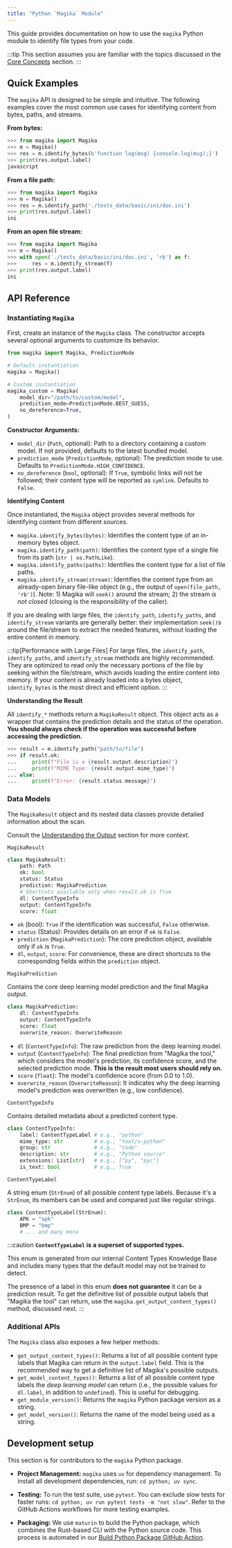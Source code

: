 ```yaml
---
title: "Python `Magika` Module"
---
```


This guide provides documentation on how to use the `magika` Python module to identify file types from your code.

:::tip
This section assumes you are familiar with the topics discussed in the [Core Concepts](/magika/core-concepts/) section.
:::

## Quick Examples

The `magika` API is designed to be simple and intuitive. The following examples cover the most common use cases for identifying content from bytes, paths, and streams.

**From bytes:**
```python
>>> from magika import Magika
>>> m = Magika()
>>> res = m.identify_bytes(b'function log(msg) {console.log(msg);}')
>>> print(res.output.label)
javascript
```

**From a file path:**
```python
>>> from magika import Magika
>>> m = Magika()
>>> res = m.identify_path('./tests_data/basic/ini/doc.ini')
>>> print(res.output.label)
ini
```

**From an open file stream:**
```python
>>> from magika import Magika
>>> m = Magika()
>>> with open('./tests_data/basic/ini/doc.ini', 'rb') as f:
>>>     res = m.identify_stream(f)
>>> print(res.output.label)
ini
```

## API Reference

### Instantiating `Magika`

First, create an instance of the `Magika` class. The constructor accepts several optional arguments to customize its behavior.

```python
from magika import Magika, PredictionMode

# Default instantiation
magika = Magika()

# Custom instantiation
magika_custom = Magika(
    model_dir="/path/to/custom/model",
    prediction_mode=PredictionMode.BEST_GUESS,
    no_dereference=True,
)
```

**Constructor Arguments:**
- `model_dir` (`Path`, optional): Path to a directory containing a custom model. If not provided, defaults to the latest bundled model.
- `prediction_mode` (`PredictionMode`, optional): The prediction mode to use. Defaults to `PredictionMode.HIGH_CONFIDENCE`.
- `no_dereference` (`bool`, optional): If `True`, symbolic links will not be followed; their content type will be reported as `symlink`. Defaults to `False`.

**Identifying Content**

Once instantiated, the `Magika` object provides several methods for identifying content from different sources.
- `magika.identify_bytes(bytes)`: Identifies the content type of an in-memory bytes object.
- `magika.identify_path(path)`: Identifies the content type of a single file from its path (`str | os.PathLike`).
- `magika.identify_paths(paths)`: Identifies the content type for a list of file paths.
- `magika.identify_stream(stream)`: Identifies the content type from an already-open binary file-like object (e.g., the output of `open(file_path, 'rb')`). Note: 1) Magika will `seek()` around the stream; 2) the stream _is not closed_ (closing is the responsibility of the caller).

If you are dealing with large files, the `identify_path`, `identify_paths`, and `identify_stream` variants are generally better: their implementation `seek()`s around the file/stream to extract the needed features, without loading the entire content in memory.

:::tip[Performance with Large Files]
For large files, the `identify_path`, `identify_paths`, and `identify_stream` methods are highly recommended. They are optimized to read only the necessary portions of the file by seeking within the file/stream, which avoids loading the entire content into memory. If your content is already loaded into a bytes object, `identify_bytes` is the most direct and efficient option.
:::

**Understanding the Result**

All `identify_*` methods return a `MagikaResult` object. This object acts as a wrapper that contains the prediction details and the status of the operation. **You should always check if the operation was successful before accessing the prediction.**

```python
>>> result = m.identify_path("path/to/file")
>>> if result.ok:
...     print(f"File is a {result.output.description}")
...     print(f"MIME Type: {result.output.mime_type}")
... else:
...     print(f"Error: {result.status.message}")
```


### Data Models

The `MagikaResult` object and its nested data classes provide detailed information about the scan.

Consult the [Understanding the Output](/magika/core-concepts/understanding-the-output) section for more context.

`MagikaResult`

```python
class MagikaResult:
    path: Path
    ok: bool
    status: Status
    prediction: MagikaPrediction
    # Shortcuts available only when result.ok is True
    dl: ContentTypeInfo
    output: ContentTypeInfo
    score: float
```

- `ok` (bool): `True` if the identification was successful, `False` otherwise.
- `status` (Status): Provides details on an error if `ok` is `False`.
- `prediction` (`MagikaPrediction`): The core prediction object, available only if `ok` is `True`.
- `dl`, `output`, `score`: For convenience, these are direct shortcuts to the corresponding fields within the `prediction` object.


`MagikaPrediction`

Contains the core deep learning model prediction and the final Magika output.

```python
class MagikaPrediction:
    dl: ContentTypeInfo
    output: ContentTypeInfo
    score: float
    overwrite_reason: OverwriteReason
```

- `dl` (`ContentTypeInfo`): The raw prediction from the deep learning model.
- `output` (`ContentTypeInfo`): The final prediction from "Magika the tool," which considers the model's prediction, its confidence score, and the selected prediction mode. **This is the result most users should rely on.**
- `score` (`float`): The model's confidence score (from 0.0 to 1.0).
- `overwrite_reason` (`OverwriteReason`): It indicates why the deep learning model's prediction was overwritten (e.g., low confidence).

`ContentTypeInfo`

Contains detailed metadata about a predicted content type.

```python
class ContentTypeInfo:
    label: ContentTypeLabel # e.g., "python"
    mime_type: str          # e.g., "text/x-python"
    group: str              # e.g., "code"
    description: str        # e.g., "Python source"
    extensions: List[str]   # e.g., ["py", "pyc"]
    is_text: bool           # e.g., True
```

`ContentTypeLabel`

A string enum (`StrEnum`) of all possible content type labels. Because it's a `StrEnum`, its members can be used and compared just like regular strings.

```python
class ContentTypeLabel(StrEnum):
    APK = "apk"
    BMP = "bmp"
    # ... and many more
```

:::caution
**`ContentTypeLabel` is a superset of supported types.**

This enum is generated from our internal Content Types Knowledge Base and includes many types that the default model may not be trained to detect.

The presence of a label in this enum **does not guarantee** it can be a prediction result. To get the definitive list of possible output labels that "Magika the tool" can return, use the `magika.get_output_content_types()` method, discussed next.
:::


### Additional APIs

The `Magika` class also exposes a few helper methods:
- `get_output_content_types()`: Returns a list of all possible content type labels that Magika can return in the `output.label` field. This is the recommended way to get a definitive list of Magika's possible outputs.
- `get_model_content_types()`: Returns a list of all possible content type labels the _deep learning model_ can return (i.e., the possible values for `dl.label`, in addition to `undefined`). This is useful for debugging.
- `get_module_version()`: Returns the `magika` Python package version as a string.
- `get_model_version()`: Returns the name of the model being used as a string.


## Development setup

This section is for contributors to the `magika` Python package.

- **Project Management:** `magika` uses `uv` for dependency management. To install all development dependencies, run: `cd python; uv sync`.

- **Testing:** To run the test suite, use `pytest`. You can exclude slow tests for faster runs: `cd python; uv run pytest tests -m "not slow"`. Refer to the GitHub Actions workflows for more testing examples.

- **Packaging:** We use `maturin` to build the Python package, which combines the Rust-based CLI with the Python source code. This process is automated in our [Build Python Package GitHub Action](https://github.com/google/magika/blob/main/.github/workflows/python-build-package.yml).
